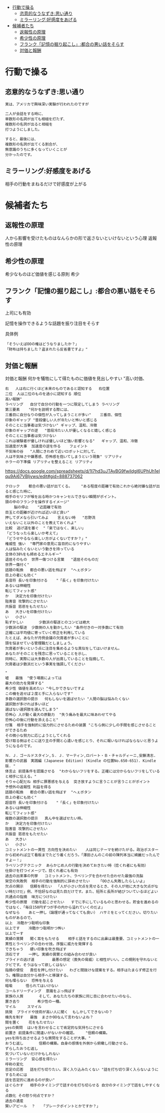 

- [行動で操る](#行動で操る)
  - [恣意的なうなずき:思い通り](#恣意的なうなずき思い通り)
  - [ミラーリング:好感度をあげる](#ミラーリング好感度をあげる)
- [候補者たち](#候補者たち)
  - [返報性の原理](#返報性の原理)
  - [希少性の原理](#希少性の原理)
  - [フランク「記憶の掘り起こし」:都合の悪い話をそらす](#フランク記憶の掘り起こし都合の悪い話をそらす)
  - [対価と報酬](#対価と報酬)


# 行動で操る

## 恣意的なうなずき:思い通り

```
実は、アメリカで興味深い実験が行われたのですが

二人が会話をする時に、
単数形の名詞が出ても相槌を打たず、
複数形の名詞が出ると相槌を
打つようにしました。

すると、最後には、
複数形の名詞が出てくる割合が、
無意識のうちに多くなっていくことが
分かったのです。
```

## ミラーリング:好感度をあげる

相手の行動をまねるだけで好感度が上がる



# 候補者たち


## 返報性の原理	

人から影響を受けたものはなんらかの形で返さないといけないという心理	返報性の原理





## 希少性の原理	

希少なものほど価値を感じる原則	希少


## フランク「記憶の掘り起こし」:都合の悪い話をそらす

上司にも有効

記憶を操作できるような話題を振り注目をそらす

具体例

```
「そういえばOOの権はどうなりましたか？」
「財布は持ちました？盗まれたら反省書ですよ」"
```

## 対価と報酬

対価と報酬	何かを犠牲にして得たものに価値を見出しやすい	"高い対価、


```
右	人は右に行くほど未来のものであると認知する	右位置
二位	人は二位のものを過小に認知する	順位
高い報酬"
ラベリング	自分で自分の行動を一つに限定してしまう	ラベリング
第三要素	"何かを説明する際には、
三番目に自分なりの個性が入ってしまうことが多い"	三番目、個性
印象のギャップ	"普段優しい人が冷たいと怖いと感じる
そのことに当事者は気づけない"	ギャップ、温和、冷徹
印象のギャップの逆	"普段冷たい人が優しくなると嬉しく感じる
そのことに当事者は気づけない
これは被験者が優しければ優しいほど強い影響となる"	ギャップ、温和、冷徹
加速度が大事	加速度の逆を作る	フェイント
不気味の谷	"人間にきわめて近いロボットに対して、
人は不気味さや嫌悪感、恐怖感を抱いてしまうという現象"	リアリティ
ホラーの下準備	リアリティを整えること	リアリティ
```


https://docs.google.com/spreadsheets/d/1I7hd3uJTAyBG9fwildgI6UPhUh1eIqu9Ai67VBIjyws/edit#gid=888737062




```
クロック	都合の悪い話が出てくる。	"ある程度の距離で有効これから絶対嫌な話が出ると感じた時に、
相手のセリフが喉を出る時かつキャンセルできない瞬間がポイント。
頭の中のフランクを操作するイメージ"
	脳の停止	"近距離で有効
目玉との距離が近ければ近いほど良い"
押してダメなら引いてみよ	言えない時	"忍野流
いえないこと以外のことを教えておくれよ"
比較	逃げ道を塞ぐ	"「楽ではなく、楽しい」
「どうなったら楽しいか考えて」
「どうせやるなら楽しい方がよくないですか？」"
権威性	強い	"専門家の意見に盲目的になりやすい
人は悩みたくないという動きを持っている
全体の38%をも締めるエネルギー"
退屈そのもの	世界一傷つける言葉	"退屈そのものだ
世界一傷付く"
話題の転換	都合の悪い話を飛ばす	"へぇボタン
目上の者にも効く"
長音符	長いを印象付ける	"「長く」を印象付けたい
あるいは伸縮性
転じてフィット感"
か	決定力を印象付けたい	
阻害音	攻撃的にさせたい	
共振音	慈悲をもたせたい	
あ	大きいを印象付けたい	
い	小さい	
恥ずかしい		少数派の駆逐とのコンビは絶大
少数派の駆逐	少数側の人を動かしたい	"条件付きの一対多数にて有効
正確には平均値に寄っていく修正を利用している
たとえば、あなたが月例会議の欠席者が多いことに
頭を悩ませている管理職だとしましょう。
欠席者が多いという点に注目を集めるような真似をしてはいけません。
あなたがそのことを残念に思っていることを示し、
同時に、実際には大多数の人が出席していることを指摘して、
欠席者は少数派だという事実を強調してください

"
嘘	最強	"使う場面によっては
最大の効力を発揮する"
希少性	価値を高めたい	"今しかできないですよ
この機を逃せば２度と手に入らないです"
多数の選択肢の提示	何もしないを選ばせたい	"人間の脳は悩みたくない
選択肢が多ければ多いほど
選ばない選択肢を選んでしまう"
恐怖心	人が動く最大の原動力	"失う痛みを最大に味あわせてやる
恐怖心の後に行動を添えること"
付箋	相手を強制的に協力的にさせるための装置	"こちら側に少しの手間を感じさせることができるため
その微小な努力に応じようとしてくれる
受け取る側はそこに送り主の手間と心遣いを感じとり、それに報いなければならないと思うようになるのです。

Ｎ．Ｊ．ゴールドスタイン,Ｓ．Ｊ．マーティン,ロバート・Ｂ・チャルディーニ,安藤清志. 影響力の武器　実践編 (Japanese Edition) (Kindle の位置No.650-651). Kindle 版. "
体言止	前提条件を認識させる	"わからないフリをする。正確には分からないフリをしている
と相手に伝える。"
そりゃ心配だね	相手に罪悪感を与える	突き放すように言うことが言うことがポイント
予想外の返報性	利益を得る	
話題の転換	都合の悪い話を飛ばす	"へぇボタン
目上の者にも効く"
超音符	長いを印象付ける	"「長く」を印象付けたい
あるいは伸縮性
転じてフィット感"
複数の選択肢の提示	真ん中を選ばせたい時。	
か	決定力を印象付けたい	
阻害音	攻撃的にさせたい	
共振音	慈悲をもたせたい	
あ	大きい	
い	小さい	
コミットメントの一貫性	方向性を決めたい	人は同じテーマを続けたがる。政治ポスターから初めれば立て看板までたどり着くだろう。「澤田さんのこの前の陳列本当に綺麗だったんですよー！」
ラベリングテクニック	あらかじめ人の行動を決めておきたい時（捻くれ者にも有効）	仕掛けを打つイメージで。捻くれ者にも有効
過去の出来事の列挙	コミットメント、ラベリングを合わせた合わせた最強の洗脳	
架空の失敗例	相手の行動を強制的に辞めさせたい	「OOさん失敗したらしいよ」
欠点の開示	信頼を得たい	「人が小さい欠点を見せるとき、その人が他に大きな欠点がない時だけだ」例、不恰好なのは見た目だけです。また、短所と長所が結びついているほどよい
共通点の指摘	味方につけたい	
希少性の原理	行動を起こさせたい	すでに手にしているものと思わせる。貯金を進めるのではなく、「毎日150円ずつが手の内から溢れていくのだよ」
なぜなら	あと一押し（論理が通ってなくても良い）	ハサミをとってください。切りたいものがあるので。
以上	冷酷かつ聡明な印象	
以上です	冷酷かつ聡明かつ怖い	
以上でーす		
実績の賞賛	聞く耳をもたせる	相手と話をするのに出鼻は最重要、コミットメントの一貫性とラベリングの合わせ技。序盤に威力を発揮する
できちゃう	硬い印象を吹き飛ばす	
流石です	一押し	実績の賞賛との組み合わせが良い
プライドの逃げ道		最悪の想定（喪失の脅威）と相性がいい。この規則を守れないとクビです。そうはなって欲しくはない
指摘の使役	責任を押し付けたい	わざと間抜けな提案をする。相手はたまらず修正を行う。権限は自分から相手へと移譲する。
何も喋らない	恐怖を与える	
暗喩		悟られてはいけない
コールドリーディング	意識をぶっ飛ばす	
家族の人質		そして、あなたたちの家族に同じ目に合わせたいのなら、
置き去り		希少性の一種。
マイル		スマイル
挑発	プライドや技術が高い人に聞く	もしかしてできないの？
機先を制す	最強	まさかOOなんて言わないよね？
間を置く	花をもたせたい	
yesの質問	はいを言わせることで肯定的な気持ちにさせる	
前置き	前提条件に間違いがないかの確認。	"信頼の構築。
yesを持ち出させるような質問をすることが大事。"
おうむ返し		信頼の構築。自身の感情を外側から俯瞰し行動させる。
ずらしたおうむ返し		
気づいていないだけかもしれない		
ミラーリング	安心感を得たい	
呼称の変化		
否定の応答	話を打ち切りたい。深く入り込みたくない	"話を打ち切り深く入らないようにするためには
話を否定的に進めるのが良い"
はぐらかす	相手のタイミングで話すのを打ち切らせる	自分のタイミングで話をしやすくなる
点数化	その怒り何点ですか？	
過去の遺産		
賢いアピール	？	「ブレークポイントとかですか？」
```




